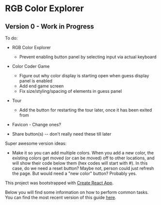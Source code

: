 # RGB Color Explorer

## Version 0 - Work in Progress

To do:
* RGB Color Explorer
  * Prevent enabling button panel by selecting input via actual keyboard

* Color Coder Game
  * Figure out why color display is starting open when guess display panel is enabled
  * Add end game screen
  * Fix size/styling/spacing of elements in guess panel

* Tour
  * Add the button for restarting the tour later, once it has been exited from

* Favicon - Change ones?

* Share button(s) -- don't really need these till later


Super awesome version ideas:
* Make it so you can add multiple colors. When you add a new color, the existing colors get moved (or can be moved) off to other locations, and will show their code below them (hex codes will start with #). In this case, do we need a reset button? Maybe not, person could just refresh the page. But would need a "new color" button? Probably yes.

This project was bootstrapped with [Create React App](https://github.com/facebookincubator/create-react-app).

Below you will find some information on how to perform common tasks.<br>
You can find the most recent version of this guide [here](https://github.com/facebookincubator/create-react-app/blob/master/packages/react-scripts/template/README.md).
